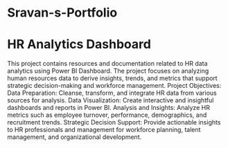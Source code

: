 # Sravan-s-Portfolio


# HR Analytics Dashboard 
This project contains resources and documentation related to HR data analytics using Power BI Dashboard. The project focuses on analyzing human resources data to derive insights, trends, and metrics that support strategic decision-making and workforce management.
Project Objectives:
Data Preparation: Cleanse, transform, and integrate HR data from various sources for analysis.
Data Visualization: Create interactive and insightful dashboards and reports in Power BI.
Analysis and Insights: Analyze HR metrics such as employee turnover, performance, demographics, and recruitment trends.
Strategic Decision Support: Provide actionable insights to HR professionals and management for workforce planning, talent management, and organizational development.
